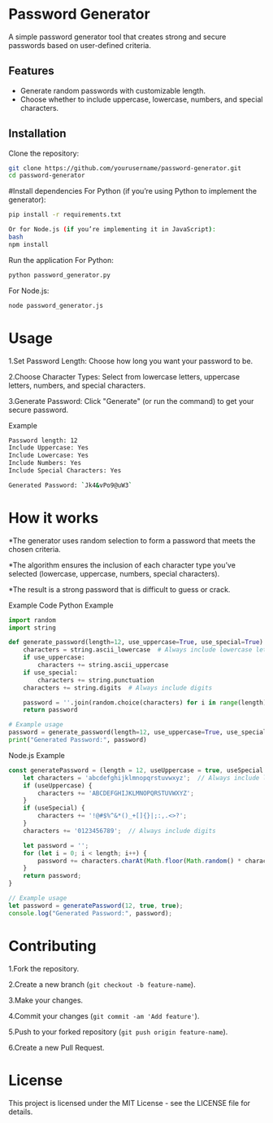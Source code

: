 # Password Generator

A simple password generator tool that creates strong and secure passwords based on user-defined criteria.

## Features

- Generate random passwords with customizable length.
- Choose whether to include uppercase, lowercase, numbers, and special characters.

## Installation

Clone the repository:

```bash
git clone https://github.com/yourusername/password-generator.git
cd password-generator 
```

#Install dependencies
For Python (if you’re using Python to implement the generator):

```bash
pip install -r requirements.txt

Or for Node.js (if you’re implementing it in JavaScript):
bash
npm install
```
Run the application
For Python:
```bash
python password_generator.py
```
For Node.js:
```bash
node password_generator.js
```

<h1>Usage</h1>

1.Set Password Length: Choose how long you want your password to be.

2.Choose Character Types: Select from lowercase letters, uppercase letters, numbers, and special characters.

3.Generate Password: Click "Generate" (or run the command) to get your secure password.


Example
```bash
Password length: 12
Include Uppercase: Yes
Include Lowercase: Yes
Include Numbers: Yes
Include Special Characters: Yes

Generated Password: `Jk4&vPo9@uW3`
```

<h1>How it works</h1>

*The generator uses random selection to form a password that meets the chosen criteria.

*The algorithm ensures the inclusion of each character type you’ve selected (lowercase, uppercase, numbers, special characters).

*The result is a strong password that is difficult to guess or crack.


Example Code
Python Example
```python
import random
import string

def generate_password(length=12, use_uppercase=True, use_special=True):
    characters = string.ascii_lowercase  # Always include lowercase letters
    if use_uppercase:
        characters += string.ascii_uppercase
    if use_special:
        characters += string.punctuation
    characters += string.digits  # Always include digits

    password = ''.join(random.choice(characters) for i in range(length))
    return password

# Example usage
password = generate_password(length=12, use_uppercase=True, use_special=True)
print("Generated Password:", password)
```

Node.js Example
```javascript
const generatePassword = (length = 12, useUppercase = true, useSpecial = true) => {
    let characters = 'abcdefghijklmnopqrstuvwxyz';  // Always include lowercase letters
    if (useUppercase) {
        characters += 'ABCDEFGHIJKLMNOPQRSTUVWXYZ';
    }
    if (useSpecial) {
        characters += '!@#$%^&*()_+[]{}|;:,.<>?';
    }
    characters += '0123456789';  // Always include digits

    let password = '';
    for (let i = 0; i < length; i++) {
        password += characters.charAt(Math.floor(Math.random() * characters.length));
    }
    return password;
}

// Example usage
let password = generatePassword(12, true, true);
console.log("Generated Password:", password);
```

<h1>Contributing</h1>

1.Fork the repository.

2.Create a new branch (`git checkout -b feature-name`).

3.Make your changes.

4.Commit your changes (`git commit -am 'Add feature'`).

5.Push to your forked repository (`git push origin feature-name`).

6.Create a new Pull Request.


<h1>License</h1>

This project is licensed under the MIT License - see the LICENSE file for details.


